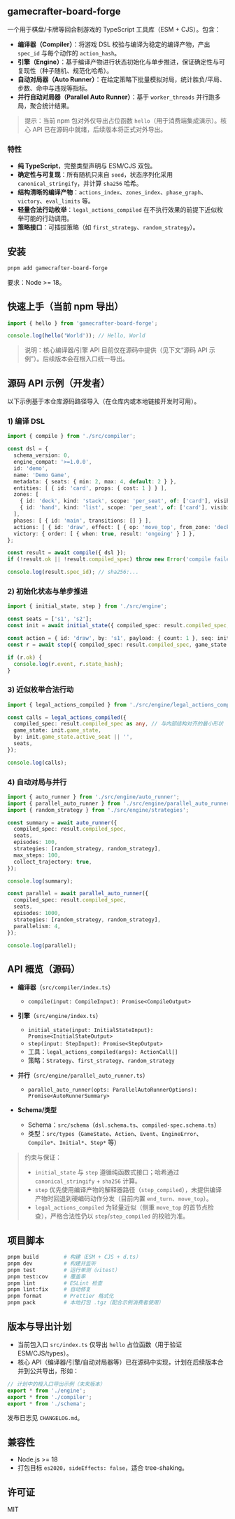 ## gamecrafter-board-forge

一个用于棋盘/卡牌等回合制游戏的 TypeScript 工具库（ESM + CJS）。包含：
- **编译器（Compiler）**：将游戏 DSL 校验与编译为稳定的编译产物，产出 `spec_id` 与每个动作的 `action_hash`。
- **引擎（Engine）**：基于编译产物进行状态初始化与单步推进，保证确定性与可复现性（种子随机、规范化哈希）。
- **自动对局器（Auto Runner）**：在给定策略下批量模拟对局，统计胜负/平局、步数、命中与违规等指标。
- **并行自动对局器（Parallel Auto Runner）**：基于 `worker_threads` 并行跑多局，聚合统计结果。

> 提示：当前 npm 包对外仅导出占位函数 `hello`（用于消费端集成演示）。核心 API 已在源码中就绪，后续版本将正式对外导出。

### 特性
- **纯 TypeScript**，完整类型声明与 ESM/CJS 双包。
- **确定性与可复现**：所有随机只来自 `seed`，状态序列化采用 `canonical_stringify`，并计算 `sha256` 哈希。
- **结构清晰的编译产物**：`actions_index`、`zones_index`、`phase_graph`、`victory`、`eval_limits` 等。
- **轻量合法行动枚举**：`legal_actions_compiled` 在不执行效果的前提下近似枚举可能的行动调用。
- **策略接口**：可插拔策略（如 `first_strategy`、`random_strategy`）。

## 安装

```bash
pnpm add gamecrafter-board-forge
```

要求：Node >= 18。

## 快速上手（当前 npm 导出）

```ts
import { hello } from 'gamecrafter-board-forge';

console.log(hello('World')); // Hello, World
```

> 说明：核心编译器/引擎 API 目前仅在源码中提供（见下文“源码 API 示例”）。后续版本会在根入口统一导出。

## 源码 API 示例（开发者）

以下示例基于本仓库源码路径导入（在仓库内或本地链接开发时可用）。

### 1) 编译 DSL

```ts
import { compile } from './src/compiler';

const dsl = {
  schema_version: 0,
  engine_compat: '>=1.0.0',
  id: 'demo',
  name: 'Demo Game',
  metadata: { seats: { min: 2, max: 4, default: 2 } },
  entities: [ { id: 'card', props: { cost: 1 } } ],
  zones: [
    { id: 'deck', kind: 'stack', scope: 'per_seat', of: ['card'], visibility: 'owner', capacity: 60 },
    { id: 'hand', kind: 'list', scope: 'per_seat', of: ['card'], visibility: 'owner' },
  ],
  phases: [ { id: 'main', transitions: [] } ],
  actions: [ { id: 'draw', effect: [ { op: 'move_top', from_zone: 'deck', to_zone: 'hand', count: 1 } ] } ],
  victory: { order: [ { when: true, result: 'ongoing' } ] },
};

const result = await compile({ dsl });
if (!result.ok || !result.compiled_spec) throw new Error('compile failed');

console.log(result.spec_id); // sha256:...
```

### 2) 初始化状态与单步推进

```ts
import { initial_state, step } from './src/engine';

const seats = ['s1', 's2'];
const init = await initial_state({ compiled_spec: result.compiled_spec, seats, seed: 42 });

const action = { id: 'draw', by: 's1', payload: { count: 1 }, seq: init.game_state.meta.last_seq + 1 };
const r = await step({ compiled_spec: result.compiled_spec, game_state: init.game_state, action });

if (r.ok) {
  console.log(r.event, r.state_hash);
}
```

### 3) 近似枚举合法行动

```ts
import { legal_actions_compiled } from './src/engine/legal_actions_compiled';

const calls = legal_actions_compiled({
  compiled_spec: result.compiled_spec as any, // 与内部结构对齐的最小形状
  game_state: init.game_state,
  by: init.game_state.active_seat || '',
  seats,
});

console.log(calls);
```

### 4) 自动对局与并行

```ts
import { auto_runner } from './src/engine/auto_runner';
import { parallel_auto_runner } from './src/engine/parallel_auto_runner';
import { random_strategy } from './src/engine/strategies';

const summary = await auto_runner({
  compiled_spec: result.compiled_spec,
  seats,
  episodes: 100,
  strategies: [random_strategy, random_strategy],
  max_steps: 100,
  collect_trajectory: true,
});

console.log(summary);

const parallel = await parallel_auto_runner({
  compiled_spec: result.compiled_spec,
  seats,
  episodes: 1000,
  strategies: [random_strategy, random_strategy],
  parallelism: 4,
});

console.log(parallel);
```

## API 概览（源码）

- **编译器**（`src/compiler/index.ts`）
  - `compile(input: CompileInput): Promise<CompileOutput>`

- **引擎**（`src/engine/index.ts`）
  - `initial_state(input: InitialStateInput): Promise<InitialStateOutput>`
  - `step(input: StepInput): Promise<StepOutput>`
  - 工具：`legal_actions_compiled(args): ActionCall[]`
  - 策略：`Strategy`、`first_strategy`、`random_strategy`

- **并行**（`src/engine/parallel_auto_runner.ts`）
  - `parallel_auto_runner(opts: ParallelAutoRunnerOptions): Promise<AutoRunnerSummary>`

- **Schema/类型**
  - Schema：`src/schema`（`dsl.schema.ts`、`compiled-spec.schema.ts`）
  - 类型：`src/types`（`GameState`、`Action`、`Event`、`EngineError`、`Compile*`、`Initial*`、`Step*` 等）

> 约束与保证：
> - `initial_state` 与 `step` 遵循纯函数式接口；哈希通过 `canonical_stringify` + `sha256` 计算。
> - `step` 优先使用编译产物的解释器路径（`step_compiled`），未提供编译产物时回退到硬编码动作分发（目前内置 `end_turn`、`move_top`）。
> - `legal_actions_compiled` 为轻量近似（侧重 `move_top` 的首节点检查），严格合法性仍以 `step`/`step_compiled` 的校验为准。

## 项目脚本

```bash
pnpm build        # 构建（ESM + CJS + d.ts）
pnpm dev          # 构建并监听
pnpm test         # 运行单测（vitest）
pnpm test:cov     # 覆盖率
pnpm lint         # ESLint 检查
pnpm lint:fix     # 自动修复
pnpm format       # Prettier 格式化
pnpm pack         # 本地打包 .tgz（配合示例消费者使用）
```

## 版本与导出计划

- 当前包入口 `src/index.ts` 仅导出 `hello` 占位函数（用于验证 ESM/CJS/types）。
- 核心 API（编译器/引擎/自动对局器等）已在源码中实现，计划在后续版本合并到公共导出，形如：

```ts
// 计划中的根入口导出示例（未来版本）
export * from './engine';
export * from './compiler';
export * from './schema';
```

发布日志见 `CHANGELOG.md`。

## 兼容性

- Node.js >= 18
- 打包目标 `es2020`，`sideEffects: false`，适合 tree-shaking。

## 许可证

MIT


